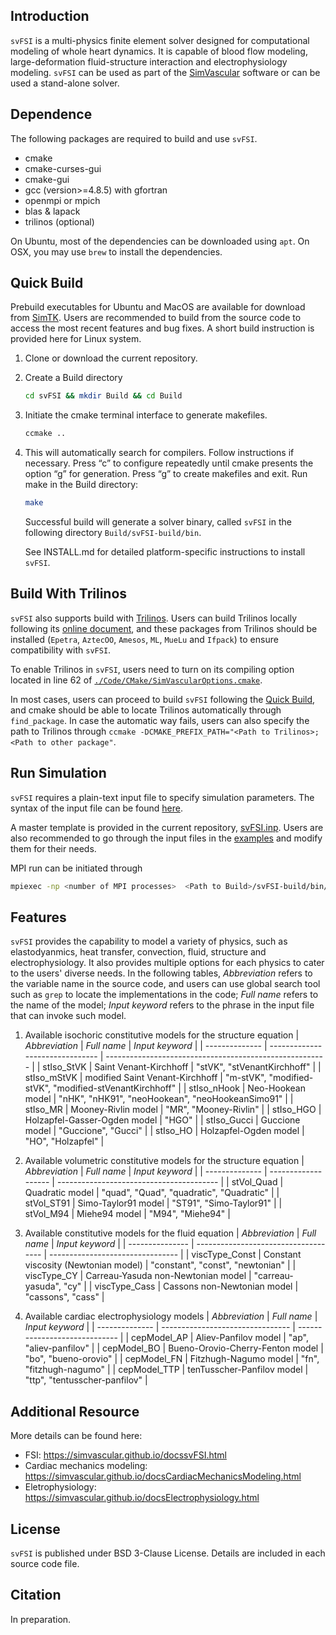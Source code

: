 ## Introduction

`svFSI` is a  multi-physics finite element solver designed for computational modeling of whole heart dynamics. It is capable of blood flow modeling, large-deformation fluid-structure interaction and electrophysiology modeling. `svFSI` can be used as part of the [SimVascular](https://simvascular.github.io) software or can be used a stand-alone solver.

## Dependence

The following packages are required to build and use `svFSI`.
   - cmake
   - cmake-curses-gui
   - cmake-gui
   - gcc (version>=4.8.5) with gfortran
   - openmpi or mpich
   - blas & lapack
   - trilinos (optional)

On Ubuntu, most of the dependencies can be downloaded using `apt`. On OSX, you may use `brew` to install the dependencies.

## Quick Build

Prebuild executables for Ubuntu and MacOS are available for download from [SimTK](https://simtk.org/frs/index.php?group_id=188). Users are recommended to build from the source code to access the most recent features and bug fixes. A short build instruction is provided here for Linux system.

1. Clone or download the current repository.
2. Create a Build directory
   ```bash
   cd svFSI && mkdir Build && cd Build 
   ```
3. Initiate the cmake terminal interface to generate makefiles.
   ```bash
   ccmake ..
   ```
4. This will automatically search for compilers. Follow instructions if necessary. Press “c” to configure repeatedly until cmake presents the option “g” for generation. Press “g” to create makefiles and exit. Run make in the Build directory:
   ```bash
   make 
   ```
   Successful build will generate a solver binary, called `svFSI` in the following directory `Build/svFSI-build/bin`.

   See INSTALL.md for detailed platform-specific instructions to install `svFSI`.

## Build With Trilinos

`svFSI` also supports build with [Trilinos](https://github.com/trilinos/Trilinos). Users can build Trilinos locally following its [online document](https://docs.trilinos.org/files/TrilinosBuildReference.html), and these packages from Trilinos should be installed (`Epetra`, `AztecOO`, `Amesos`, `ML`, `MueLu` and `Ifpack`) to ensure compatibility with `svFSI`. 

To enable Trilinos in `svFSI`, users need to turn on its compiling option located in line 62 of [`./Code/CMake/SimVascularOptions.cmake`](./Code/CMake/SimVascularOptions.cmake). 

In most cases, users can proceed to build `svFSI` following the [Quick Build](#quick-build), and cmake should be able to locate Trilinos automatically through `find_package`. In case the automatic way fails, users can also specify the path to Trilinos through `ccmake -DCMAKE_PREFIX_PATH="<Path to Trilinos>;<Path to other package"`.

## Run Simulation

`svFSI` requires a plain-text input file to specify simulation parameters. The syntax of the input file can be found [here](https://sites.google.com/site/memt63/tools/MUPFES/mupfes-scripting).

A master template is provided in the current repository, [svFSI.inp](./svFSI.inp). Users are also recommended to go through the input files in the [examples](https://github.com/SimVascular/svFSI-Tests) and modify them for their needs.

MPI run can be initiated through
   ```bash
   mpiexec -np <number of MPI processes>  <Path to Build>/svFSI-build/bin/svFSI <Path to input file>
   ```
## Features

`svFSI` provides the capability to model a variety of physics, such as elastodyanmics, heat transfer, convection, fluid, structure and electrophysiology. It also provides multiple options for each physics to cater to the users' diverse needs. In the following tables, *Abbreviation* refers to the variable name in the source code, and users can use global search tool such as `grep` to locate the implementations in the code; *Full name* refers to the name of the model; *Input keyword* refers to the phrase in the input file that can invoke such model.

1. Available isochoric constitutive models for the structure equation
   | *Abbreviation* | *Full name*                     | *Input keyword*                                         |
   | -------------- | ------------------------------- | ------------------------------------------------------- |
   | stIso\_StVK    | Saint Venant-Kirchhoff          | "stVK", "stVenantKirchhoff"                             |
   | stIso\_mStVK   | modified Saint Venant-Kirchhoff | "m-stVK", "modified-stVK", "modified-stVenantKirchhoff" |
   | stIso\_nHook   | Neo-Hookean model               | "nHK", "nHK91", "neoHookean", "neoHookeanSimo91"        |
   | stIso\_MR      | Mooney-Rivlin model             | "MR", "Mooney-Rivlin"                                   |
   | stIso\_HGO     | Holzapfel-Gasser-Ogden model    | "HGO"                                                   |
   | stIso\_Gucci   | Guccione model                  | "Guccione", "Gucci"                                     |
   | stIso\_HO      | Holzapfel-Ogden model           | "HO", "Holzapfel"                                       |

2. Available volumetric constitutive models for the structure equation
   | *Abbreviation* | *Full name*         | *Input keyword*                          |
   | -------------- | ------------------- | ---------------------------------------- |
   | stVol\_Quad    | Quadratic model     | "quad", "Quad", "quadratic", "Quadratic" |
   | stVol\_ST91    | Simo-Taylor91 model | "ST91", "Simo-Taylor91"                  |
   | stVol\_M94     | Miehe94 model       | "M94", "Miehe94"                         |

3. Available constitutive models for the fluid equation
   | *Abbreviation*  | *Full name*                          | *Input keyword*                  |
   | --------------- | ------------------------------------ | -------------------------------- |
   | viscType\_Const | Constant viscosity (Newtonian model) | "constant", "const", "newtonian" |
   | viscType\_CY    | Carreau-Yasuda non-Newtonian model   | "carreau-yasuda", "cy"           |
   | viscType\_Cass  | Cassons non-Newtonian model          | "cassons", "cass"                |

4. Available cardiac electrophysiology models
   | *Abbreviation* | *Full name*                      | *Input keyword*               |
   | -------------- | -------------------------------- | ----------------------------- |
   | cepModel\_AP   | Aliev-Panfilov model             | "ap", "aliev-panfilov"        |
   | cepModel\_BO   | Bueno-Orovio-Cherry-Fenton model | "bo", "bueno-orovio"          |
   | cepModel\_FN   | Fitzhugh-Nagumo model            | "fn", "fitzhugh-nagumo"       |
   | cepModel\_TTP  | tenTusscher-Panfilov model       | "ttp", "tentusscher-panfilov" |

## Additional Resource
More details can be found here:
- FSI: https://simvascular.github.io/docssvFSI.html
- Cardiac mechanics modeling:  https://simvascular.github.io/docsCardiacMechanicsModeling.html
- Eletrophysiology: https://simvascular.github.io/docsElectrophysiology.html

## License
`svFSI` is published under BSD 3-Clause License. Details are included in each source code file.

## Citation
In preparation.

